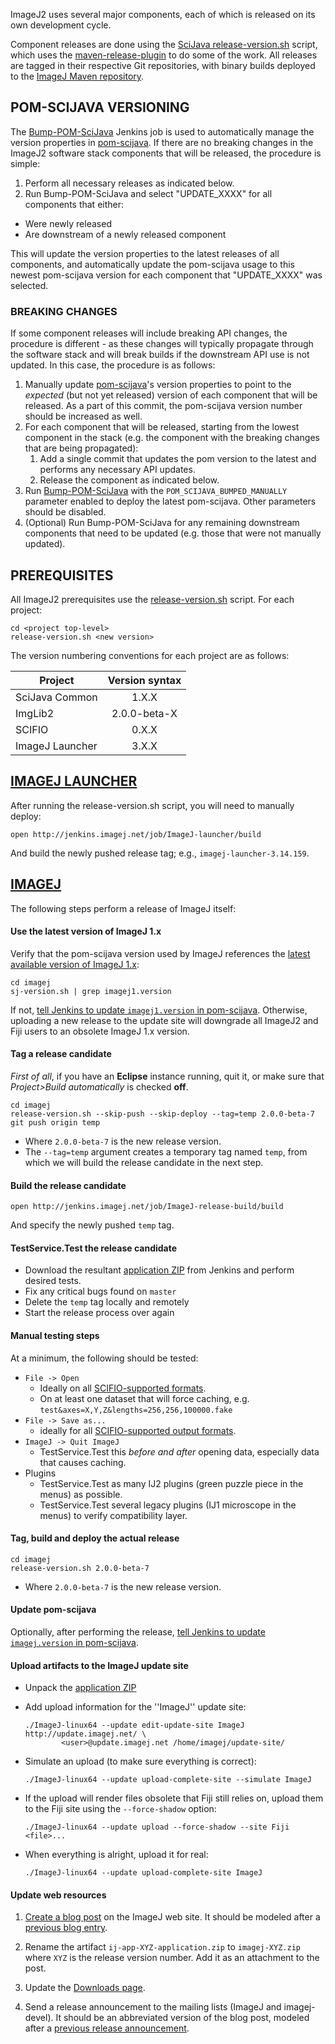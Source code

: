 ImageJ2 uses several major components, each of which is released on its own
development cycle.

Component releases are done using the [SciJava
release-version.sh](https://github.com/scijava/scijava-scripts/blob/master/release-version.sh)
script, which uses the
[maven-release-plugin](http://maven.apache.org/maven-release/maven-release-plugin/)
to do some of the work. All releases are tagged in their respective Git
repositories, with binary builds deployed to the [ImageJ Maven
repository](http://maven.imagej.net/).

## POM-SCIJAVA VERSIONING

The
[Bump-POM-SciJava](http://jenkins.imagej.net/view/SciJava/job/Bump-POM-SciJava/)
Jenkins job is used to automatically manage the version properties in
[pom-scijava](https://github.com/scijava/pom-scijava). If there are no breaking
changes in the ImageJ2 software stack components that will be released, the
procedure is simple:

1. Perform all necessary releases as indicated below.
2. Run Bump-POM-SciJava and select "UPDATE_XXXX" for all components that either:
  * Were newly released
  * Are downstream of a newly released component

This will update the version properties to the latest releases of all
components, and automatically update the pom-scijava usage to this newest
pom-scijava version for each component that "UPDATE_XXXX" was selected.

### BREAKING CHANGES

If some component releases will include breaking API changes, the procedure is
different - as these changes will typically propagate through the software
stack and will break builds if the downstream API use is not updated. In this
case, the procedure is as follows:

1.  Manually update [pom-scijava](https://github.com/scijava/pom-scijava)'s
    version properties to point to the *expected* (but not yet released) version of
    each component that will be released. As a part of this commit, the pom-scijava
    version number should be increased as well.
2.  For each component that will be released, starting from the lowest
    component in the stack (e.g. the component with the breaking changes that
    are being propagated):
    1.  Add a single commit that updates the pom version to the latest and
        performs any necessary API updates.
    2.  Release the component as indicated below.
3.  Run
    [Bump-POM-SciJava](http://jenkins.imagej.net/view/SciJava/job/Bump-POM-SciJava/)
    with the `POM_SCIJAVA_BUMPED_MANUALLY` parameter enabled to deploy the
    latest pom-scijava. Other parameters should be disabled.
4.  (Optional) Run Bump-POM-SciJava for any remaining downstream components
    that need to be updated (e.g. those that were not manually updated).

## PREREQUISITES

All ImageJ2 prerequisites use the
[release-version.sh](https://github.com/scijava/scijava-scripts/blob/master/release-version.sh)
script. For each project:

    cd <project top-level>
    release-version.sh <new version>

The version numbering conventions for each project are as follows:

| Project        | Version syntax |
| -------------- |:--------------:|
| SciJava Common | 1.X.X          |
| ImgLib2        | 2.0.0-beta-X   |
| SCIFIO         | 0.X.X          |
| ImageJ Launcher| 3.X.X          |

## [IMAGEJ LAUNCHER](https://github.com/imagej/imagej-launcher)

After running the release-version.sh script, you will need to manually deploy:

    open http://jenkins.imagej.net/job/ImageJ-launcher/build

And build the newly pushed release tag; e.g., `imagej-launcher-3.14.159`.

## [IMAGEJ](https://github.com/imagej/imagej)

The following steps perform a release of ImageJ itself:

#### Use the latest version of ImageJ 1.x

Verify that the pom-scijava version used by ImageJ references the
[latest available version of ImageJ
1.x](http://maven.imagej.net/content/repositories/releases/net/imagej/ij/):

    cd imagej
    sj-version.sh | grep imagej1.version

If not, [tell Jenkins to update `imagej1.version` in
pom-scijava](http://jenkins.imagej.net/view/SciJava/job/Bump-POM-SciJava/build).
Otherwise, uploading a new release to the update site will downgrade
all ImageJ2 and Fiji users to an obsolete ImageJ 1.x version.

#### Tag a release candidate

*First of all*, if you have an **Eclipse** instance running, quit it, or make sure
that *Project>Build automatically* is checked **off**.

    cd imagej
    release-version.sh --skip-push --skip-deploy --tag=temp 2.0.0-beta-7
    git push origin temp

- Where `2.0.0-beta-7` is the new release version.
- The `--tag=temp` argument creates a temporary tag named `temp`,
  from which we will build the release candidate in the next step.

#### Build the release candidate

    open http://jenkins.imagej.net/job/ImageJ-release-build/build

And specify the newly pushed `temp` tag.

#### TestService.Test the release candidate

- Download the resultant [application
  ZIP](http://jenkins.imagej.net/job/ImageJ-release-build/lastSuccessfulBuild/artifact/app/target/)
  from Jenkins and perform desired tests.
- Fix any critical bugs found on `master`
- Delete the `temp` tag locally and remotely
- Start the release process over again

#### Manual testing steps

At a minimum, the following should be tested:

* `File -> Open`
  * Ideally on all [SCIFIO-supported
    formats](https://github.com/scifio/scifio/tree/master/scifio/src/main/java/io/scif/formats).
  * On at least one dataset that will force caching, e.g.
    `test&axes=X,Y,Z&lengths=256,256,100000.fake`
* `File -> Save as...`
  * ideally for all [SCIFIO-supported output
    formats](https://github.com/scifio/scifio/blob/master/scifio/src/main/java/io/scif/Writer.java).
* `ImageJ -> Quit ImageJ`
  * TestService.Test this *before and after* opening data, especially data that causes
    caching.
* Plugins
  * TestService.Test as many IJ2 plugins (green puzzle piece in the menus) as possible.
  * TestService.Test several legacy plugins (IJ1 microscope in the menus) to verify
    compatibility layer.

#### Tag, build and deploy the actual release

    cd imagej
    release-version.sh 2.0.0-beta-7

- Where `2.0.0-beta-7` is the new release version.

#### Update pom-scijava

Optionally, after performing the release, [tell Jenkins to update
`imagej.version` in
pom-scijava](http://jenkins.imagej.net/view/SciJava/job/Bump-POM-SciJava/build).

#### Upload artifacts to the ImageJ update site

- Unpack the [application
  ZIP](http://maven.imagej.net/content/repositories/releases/net/imagej/ij-app/)
- Add upload information for the ''ImageJ'' update site:

  ```
  ./ImageJ-linux64 --update edit-update-site ImageJ http://update.imagej.net/ \
          <user>@update.imagej.net /home/imagej/update-site/
  ```
- Simulate an upload (to make sure everything is correct):

  ```
  ./ImageJ-linux64 --update upload-complete-site --simulate ImageJ
  ```
- If the upload will render files obsolete that Fiji still relies on, upload them
  to the Fiji site using the ```--force-shadow``` option:

  ```
  ./ImageJ-linux64 --update upload --force-shadow --site Fiji <file>...
  ```
- When everything is alright, upload it for real:

  ```
  ./ImageJ-linux64 --update upload-complete-site ImageJ
  ```

#### Update web resources

1. [Create a blog post](http://developer.imagej.net/node/add/blog) on the
   ImageJ web site. It should be modeled after a [previous blog
   entry](http://developer.imagej.net/2013/06/12/imagej-v200-beta-7).

2. Rename the artifact `ij-app-XYZ-application.zip` to `imagej-XYZ.zip` where
   `XYZ` is the release version number. Add it as an attachment to the post.

3. Update the [Downloads page](http://developer.imagej.net/downloads).

4. Send a release announcement to the mailing lists (ImageJ and imagej-devel).
   It should be an abbreviated version of the blog post, modeled after a
   [previous release
   announcement](http://imagej.net/pipermail/imagej-devel/2012-May/000975.html).
